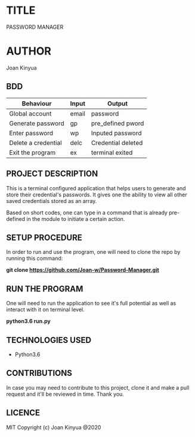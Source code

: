 # TITLE
PASSWORD MANAGER

# AUTHOR
Joan Kinyua

## BDD
|         Behaviour      |       Input   |           Output      |
|------------------------|---------------|-----------------------|
|    Global account      |       email   |       password        |
|   Generate password    |       gp      |   pre_defined pword   |
|   Enter password       |       wp      |   Inputed password    |
|   Delete a credential  |      delc     |   Credential deleted  |
|   Exit the program     |      ex       |    terminal exited    |

## PROJECT DESCRIPTION
This is a terminal configured application that helps users to generate and store their credential's passwords. It gives one the ability to view all other saved credentials stored as an array.

Based on short codes, one can type in a command that is already pre-defined in the module to initiate a certain action.

## SETUP PROCEDURE

In order to run and use the program, one will need to clone the repo by running this command:

**git clone https://github.com/Joan-w/Password-Manager.git**

## RUN THE PROGRAM

One will need to run the application to see it's full potential as well as interact with it on terminal level.

**python3.6 run.py**

## TECHNOLOGIES USED

* Python3.6

## CONTRIBUTIONS

In case you may need to contribute to this project, clone it and make a pull request and it'll be reviewed in time.
Thank you.

## LICENCE

MIT Copyright (c) Joan Kinyua @2020
